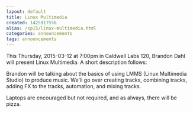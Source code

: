 ```yaml
---
layout: default
title: Linux Multimedia
created: 1425917556
alias: /sp15/linux-multimedia.html
categories: announcements
tags: announcements
---
```

This Thursday, 2015-03-12 at 7:00pm in Caldwell Labs 120, Brandon Dahl will present Linux Multimedia. A short description follows:

Brandon will be talking about the basics of using LMMS (Linux Multimedia Studio) to produce music. We'll go over creating tracks, combining tracks, adding FX to the tracks, automation, and mixing tracks.

Laptops are encouraged but not required, and as always, there will be pizza.

